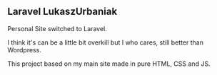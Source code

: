 ## Laravel LukaszUrbaniak

Personal Site switched to Laravel.
 
I think it's can be a little bit overkill but I who cares, still better than Wordpress.

This project based on my main site made in pure HTML, CSS and JS.